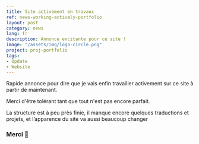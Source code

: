 ```yaml
---
title: Site activement en travaux
ref: news-working-actively-portfolio
layout: post
category: news
lang: fr
description: Annonce excitante pour ce site !
image: "/assets/img/logo-circle.png"
project: proj-portfolio
tags:
- Update
- Website
---
```


Rapide annonce pour dire que je vais enfin travailler activement sur ce site à partir de maintenant.

Merci d'être tolérant tant que tout n'est pas encore parfait.

La structure est à peu près finie, il manque encore quelques traductions et projets, et l’apparence du site va aussi beaucoup changer

### Merci 👋
